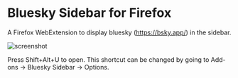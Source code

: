 # Bluesky Sidebar for Firefox
A Firefox WebExtension to display bluesky (https://bsky.app/) in the sidebar.

![screenshot](https://i.imgur.com/zq8fMUP.png)

Press Shift+Alt+U to open. This shortcut can be changed by going to Add-ons -> Bluesky Sidebar -> Options.
